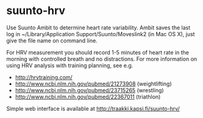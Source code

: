 suunto-hrv
==========

Use Suunto Ambit to determine heart rate variability. Ambit saves the last log in ~/Library/Application Support/Suunto/Moveslink2 (in Mac OS X), just give the file name on command line. 

For HRV measurement you should record 1-5 minutes of heart rate in the morning with controlled breath 
and no distractions. For more information on using HRV analysis with training planning, see e.g. 
  
  * http://hrvtraining.com/
  * http://www.ncbi.nlm.nih.gov/pubmed/21273908 (weightlifting)
  * http://www.ncbi.nlm.nih.gov/pubmed/23715265 (wrestling)
  * http://www.ncbi.nlm.nih.gov/pubmed/22367011 (triathlon)

Simple web interface is available at http://traakki.kapsi.fi/suunto-hrv/
